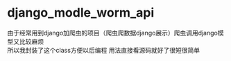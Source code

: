 # django_modle_worm_api
由于经常用到django加爬虫的项目（爬虫爬数据django展示）爬虫调用django模型又比较麻烦<br />
所以我封装了这个class方便以后编程
用法直接看源码就好了很短很简单

